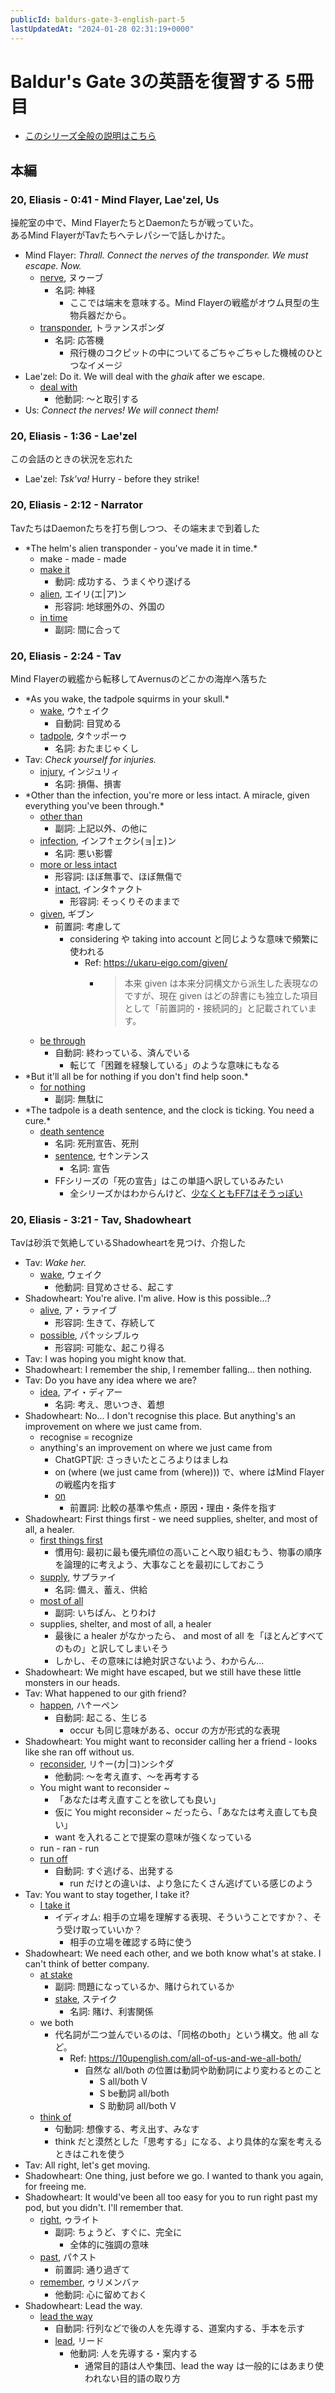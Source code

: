 ```yaml
---
publicId: baldurs-gate-3-english-part-5
lastUpdatedAt: "2024-01-28 02:31:19+0000"
---
```


# Baldur's Gate 3の英語を復習する 5冊目

- [このシリーズ全般の説明はこちら](./baldurs-gate-3-english-index.html)

## 本編

### 20, Eliasis - 0:41 - Mind Flayer, Lae'zel, Us

操舵室の中で、Mind FlayerたちとDaemonたちが戦っていた。  
あるMind FlayerがTavたちへテレパシーで話しかけた。

- Mind Flayer: _Thrall. Connect the nerves of the transponder. We must escape. Now._
  - [nerve](https://ejje.weblio.jp/content/nerve), ヌゥーブ
    - 名詞: 神経
      - ここでは端末を意味する。Mind Flayerの戦艦がオウム貝型の生物兵器だから。
  - [transponder](https://ejje.weblio.jp/content/transponder), トラァンスポンダ
    - 名詞: 応答機
      - 飛行機のコクピットの中についてるごちゃごちゃした機械のひとつなイメージ
- Lae'zel: Do it. We will deal with the _ghaik_ after we escape.
  - [deal with](https://ejje.weblio.jp/content/deal+with)
    - 他動詞: 〜と取引する
- Us: _Connect the nerves! We will connect them!_

### 20, Eliasis - 1:36 - Lae'zel

この会話のときの状況を忘れた

- Lae'zel: _Tsk'va!_ Hurry - before they strike!

### 20, Eliasis - 2:12 - Narrator

TavたちはDaemonたちを打ち倒しつつ、その端末まで到着した

- \*The helm's alien transponder - you've made it in time.\*
  - make - made - made
  - [make it](https://ejje.weblio.jp/content/make+it)
    - 動詞: 成功する、うまくやり遂げる
  - [alien](https://ejje.weblio.jp/content/alien), エイリ(エ|ア)ン
    - 形容詞: 地球圏外の、外国の
  - [in time](https://ejje.weblio.jp/content/in+time)
    - 副詞: 間に合って

### 20, Eliasis - 2:24 - Tav

Mind Flayerの戦艦から転移してAvernusのどこかの海岸へ落ちた

- \*As you wake, the tadpole squirms in your skull.\*
  - [wake](https://ejje.weblio.jp/content/wake), ウ↑ェイク
    - 自動詞: 目覚める
  - [tadpole](https://ejje.weblio.jp/content/tadpole), タ↑ッポーゥ
    - 名詞: おたまじゃくし
- Tav: _Check yourself for injuries._
  - [injury](https://ejje.weblio.jp/content/injury), インジュリィ
    - 名詞: 損傷、損害
- \*Other than the infection, you're more or less intact. A miracle, given everything you've been through.\*
  - [other than](https://ejje.weblio.jp/content/other+than)
    - 副詞: 上記以外、の他に
  - [infection](https://ejje.weblio.jp/content/infection), インフ↑ェクシ(ョ|ェ)ン
    - 名詞: 悪い影響
  - [more or less intact](https://eow.alc.co.jp/search?q=more+or+less+intact)
    - 形容詞: ほぼ無事で、ほぼ無傷で
    - [intact](https://ejje.weblio.jp/content/intact), インタ↑ァクト
      - 形容詞: そっくりそのままで
  - [given](https://ejje.weblio.jp/content/given), ギブン
    - 前置詞: 考慮して
      - considering や taking into account と同じような意味で頻繁に使われる
        - Ref: https://ukaru-eigo.com/given/
          - > 本来 given は本来分詞構文から派生した表現なのですが、現在 given はどの辞書にも独立した項目として「前置詞的・接続詞的」と記載されています。
  - [be through](https://ejje.weblio.jp/content/be+through)
    - 自動詞: 終わっている、済んでいる
      - 転じて「困難を経験している」のような意味にもなる
- \*But it'll all be for nothing if you don't find help soon.\*
  - [for nothing](https://ejje.weblio.jp/content/for+nothing)
    - 副詞: 無駄に
- \*The tadpole is a death sentence, and the clock is ticking. You need a cure.\*
  - [death sentence](https://ejje.weblio.jp/content/death+sentence)
    - 名詞: 死刑宣告、死刑
    - [sentence](https://ejje.weblio.jp/content/sentence), セ↑ンテンス
      - 名詞: 宣告
    - FFシリーズの「死の宣告」はこの単語へ訳しているみたい
      - 全シリーズかはわからんけど、[少なくともFF7はそうっぽい](<https://finalfantasy.fandom.com/wiki/Death_Sentence_(Final_Fantasy_VII)>)

### 20, Eliasis - 3:21 - Tav, Shadowheart

Tavは砂浜で気絶しているShadowheartを見つけ、介抱した

- Tav: _Wake her._
  - [wake](https://ejje.weblio.jp/content/wake), ウェイク
    - 他動詞: 目覚めさせる、起こす
- Shadowheart: You're alive. I'm alive. How is this possible...?
  - [alive](https://ejje.weblio.jp/content/alive), ア・ラァイブ
    - 形容詞: 生きて、存続して
  - [possible](https://ejje.weblio.jp/content/possible), パ↑ッシブルゥ
    - 形容詞: 可能な、起こり得る
- Tav: I was hoping you might know that.
- Shadowheart: I remember the ship, I remember falling... then nothing.
- Tav: Do you have any idea where we are?
  - [idea](https://ejje.weblio.jp/content/idea), アイ・ディアー
    - 名詞: 考え、思いつき、着想
- Shadowheart: No... I don't recognise this place. But anything's an improvement on where we just came from.
  - recognise = recognize
  - anything's an improvement on where we just came from
    - ChatGPT訳: さっきいたところよりはましね
    - on (where (we just came from (where))) で、where はMind Flayerの戦艦内を指す
    - [on](https://ejje.weblio.jp/content/on)
      - 前置詞: 比較の基準や焦点・原因・理由・条件を指す
- Shadowheart: First things first - we need supplies, shelter, and most of all, a healer.
  - [first things first](https://en.wiktionary.org/wiki/first_things_first)
    - 慣用句: 最初に最も優先順位の高いことへ取り組むもう、物事の順序を論理的に考えよう、大事なことを最初にしておこう
  - [supply](https://ejje.weblio.jp/content/supply), サプラァイ
    - 名詞: 備え、蓄え、供給
  - [most of all](https://ejje.weblio.jp/content/most+of+all)
    - 副詞: いちばん、とりわけ
  - supplies, shelter, and most of all, a healer
    - 最後に a healer がなかったら、 and most of all を「ほとんどすべてのもの」と訳してしまいそう
    - しかし、その意味には絶対訳さないよう、わからん...
- Shadowheart: We might have escaped, but we still have these little monsters in our heads.
- Tav: What happened to our gith friend?
  - [happen](https://ejje.weblio.jp/content/happen), ハ↑ーペン
    - 自動詞: 起こる、生じる
      - occur も同じ意味がある、occur の方が形式的な表現
- Shadowheart: You might want to reconsider calling her a friend - looks like she ran off without us.
  - [reconsider](https://ejje.weblio.jp/content/reconsider), リ↑ー(カ|コ)ンシ↑ダ
    - 他動詞: 〜を考え直す、〜を再考する
  - You might want to reconsider ~
    - 「あなたは考え直すことを欲しても良い」
    - 仮に You might reconsider ~ だったら、「あなたは考え直しても良い」
    - want を入れることで提案の意味が強くなっている
  - run - ran - run
  - [run off](https://en.wiktionary.org/wiki/run_off)
    - 自動詞: すぐ逃げる、出発する
      - run だけとの違いは、より急にたくさん逃げている感じのよう
- Tav: You want to stay together, I take it?
  - [I take it](https://en.wiktionary.org/wiki/I_take_it)
    - イディオム: 相手の立場を理解する表現、そういうことですか？、そう受け取っていいか？
      - 相手の立場を確認する時に使う
- Shadowheart: We need each other, and we both know what's at stake. I can't think of better company.
  - [at stake](https://ejje.weblio.jp/content/at+stake)
    - 副詞: 問題になっているか、賭けられているか
    - [stake](https://ejje.weblio.jp/content/stake), ステイク
      - 名詞: 賭け、利害関係
  - we both
    - 代名詞が二つ並んでいるのは、「同格のboth」という構文。他 all など。
      - Ref: https://10upenglish.com/all-of-us-and-we-all-both/
        - 自然な all/both の位置は動詞や助動詞により変わるとのこと
          - S all/both V
          - S be動詞 all/both
          - S 助動詞 all/both V
  - [think of](https://ejje.weblio.jp/content/think+of)
    - 句動詞: 想像する、考え出す、みなす
    - think だと漠然とした「思考する」になる、より具体的な案を考えるときはこれを使う
- Tav: All right, let's get moving.
- Shadowheart: One thing, just before we go. I wanted to thank you again, for freeing me.
- Shadowheart: It would've been all too easy for you to run right past my pod, but you didn't. I'll remember that.
  - [right](https://ejje.weblio.jp/content/right), ゥライト
    - 副詞: ちょうど、すぐに、完全に
      - 全体的に強調の意味
  - [past](https://ejje.weblio.jp/content/past), パ↑スト
    - 前置詞: 通り過ぎて
  - [remember](https://ejje.weblio.jp/content/remember), ゥリメンバァ
    - 他動詞: 心に留めておく
- Shadowheart: Lead the way.
  - [lead the way](https://en.wiktionary.org/wiki/lead_the_way#Verb)
    - 自動詞: 行列などで後の人を先導する、道案内する、手本を示す
    - [lead](https://en.wiktionary.org/wiki/lead), リード
      - 他動詞: 人を先導する・案内する
        - 通常目的語は人や集団、lead the way は一般的にはあまり使われない目的語の取り方
